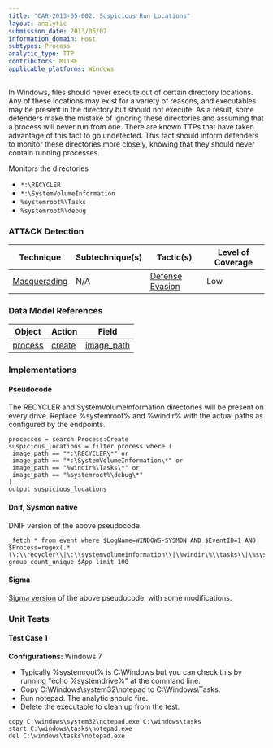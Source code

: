 ```yaml
---
title: "CAR-2013-05-002: Suspicious Run Locations"
layout: analytic
submission_date: 2013/05/07
information_domain: Host
subtypes: Process
analytic_type: TTP
contributors: MITRE
applicable_platforms: Windows
---
```


In Windows, files should never execute out of certain directory locations. Any of these locations may exist for a variety of reasons, and executables may be present in the directory but should not execute. As a result, some defenders make the mistake of ignoring these directories and assuming that a process will never run from one. There are known TTPs that have taken advantage of this fact to go undetected. This fact should inform defenders to monitor these directories more closely, knowing that they should never contain running processes.

Monitors the directories

-   `*:\RECYCLER`
-   `*:\SystemVolumeInformation`
-   `%systemroot%\Tasks`
-   `%systemroot%\debug`


### ATT&CK Detection

|Technique|Subtechnique(s)|Tactic(s)|Level of Coverage|
|---|---|---|---|
|[Masquerading](https://attack.mitre.org/techniques/T1036/)|N/A|[Defense Evasion](https://attack.mitre.org/tactics/TA0005/)|Low|

### Data Model References

|Object|Action|Field|
|---|---|---|
|[process](/data_model/process) | [create](/data_model/process#create) | [image_path](/data_model/process#image_path) |


### Implementations

#### Pseudocode

The RECYCLER and SystemVolumeInformation directories will be present on every drive. Replace %systemroot% and %windir% with the actual paths as configured by the endpoints. 


```
processes = search Process:Create
suspicious_locations = filter process where (
 image_path == "*:\RECYCLER\*" or
 image_path == "*:\SystemVolumeInformation\*" or
 image_path == "%windir%\Tasks\*" or
 image_path == "%systemroot%\debug\*"
)
output suspicious_locations
```


#### Dnif, Sysmon native

DNIF version of the above pseudocode.


```
_fetch * from event where $LogName=WINDOWS-SYSMON AND $EventID=1 AND $Process=regex(.*(\:\\recycler\\|\:\\systemvolumeinformation\\|\%windir\%\\tasks\\|\%systemroot\%\\debug\\).*)i group count_unique $App limit 100
```


#### Sigma

[Sigma version](https://github.com/Neo23x0/sigma/blob/master/rules/windows/process_creation/win_susp_run_locations.yml) of the above pseudocode, with some modifications.




### Unit Tests

#### Test Case 1

**Configurations:** Windows 7

-   Typically %systemroot% is C:\\Windows but you can check this by running "echo %systemdrive%" at the command line.
-   Copy C:\\Windows\\system32\\notepad to C:\\Windows\\Tasks.
-   Run notepad. The analytic should fire.
-   Delete the executable to clean up from the test.

```
copy C:\windows\system32\notepad.exe C:\windows\tasks
start C:\windows\tasks\notepad.exe
del C:\windows\tasks\notepad.exe
```


